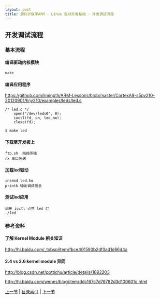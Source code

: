 ```yaml
---
layout: post
title: 源码开放学ARM - Linux 驱动开发基础 - 开发调试流程
---
```


## 开发调试流程

### 基本流程

#### 编译驱动内核模块
	make

#### 编译应用程序
https://github.com/limingth/ARM-Lessons/blob/master/CortexA8-s5pv210-20120901/tiny210/examples/leds/led.c
	
	/* led.c */	
		open("/dev/leds0", 0);
		ioctl(fd, on, led_no);
		close(fd);
	
	$ make led

#### 下载至开发板上
	ftp.sh	网络传输
	rx 串口传送

#### 加载led驱动
	insmod led.ko
	printk 输出调试信息
	
#### 测试led应用
	调用 ioctl 点亮 led 灯
	./led
	

### 参考资料
#### 了解 Kernel Module 相关知识
http://hi.baidu.com/_tobsp/item/fbce401590b2df0ad1d66d4a

#### 2.4 vs 2.6 kernel module 异同
http://blog.csdn.net/pottichu/article/details/1892203

http://hi.baidu.com/wenes/blog/item/ddc167c7d76782d3d100601c.html
	
	 
[上一节](chp101-3.html)  |  [目录索引](../index.html)  |  [下一节](chp102-1.html)
